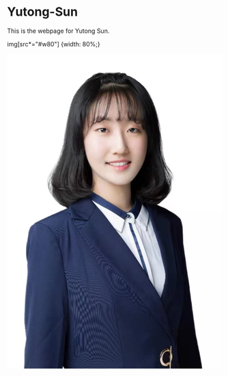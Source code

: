 # Yutong-Sun
This is the webpage for Yutong Sun.

img[src*="#w80"] {width: 80%;}

![Yutong Sun](./image/WechatIMG2.jpeg#w20)

